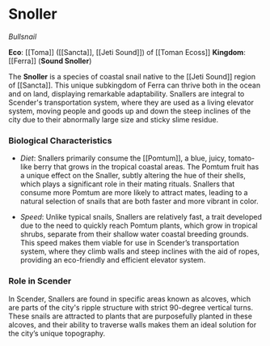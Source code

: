 # Snoller
_Bullsnail_

**Eco**: [[Toma]] ([[Sancta]], [[Jeti Sound]]) of [[Toman Ecoss]] 
**Kingdom**: [[Ferra]] (**Sound Snoller**)

The **Snoller** is a species of coastal snail native to the [[Jeti Sound]] region of [[Sancta]]. This unique subkingdom of Ferra can thrive both in the ocean and on land, displaying remarkable adaptability. Snallers are integral to Scender's transportation system, where they are used as a living elevator system, moving people and goods up and down the steep inclines of the city due to their abnormally large size and sticky slime residue.

### Biological Characteristics

- _Diet_: Snallers primarily consume the [[Pomtum]], a blue, juicy, tomato-like berry that grows in the tropical coastal areas. The Pomtum fruit has a unique effect on the Snaller, subtly altering the hue of their shells, which plays a significant role in their mating rituals. Snallers that consume more Pomtum are more likely to attract mates, leading to a natural selection of snails that are both faster and more vibrant in color.

- _Speed_: Unlike typical snails, Snallers are relatively fast, a trait developed due to the need to quickly reach Pomtum plants, which grow in tropical shrubs, separate from their shallow water coastal breeding grounds. This speed makes them viable for use in Scender’s transportation system, where they climb walls and steep inclines with the aid of ropes, providing an eco-friendly and efficient elevator system.


### Role in Scender

In Scender, Snallers are found in specific areas known as alcoves, which are parts of the city's ripple structure with strict 90-degree vertical turns. These snails are attracted to plants that are purposefully planted in these alcoves, and their ability to traverse walls makes them an ideal solution for the city’s unique topography.